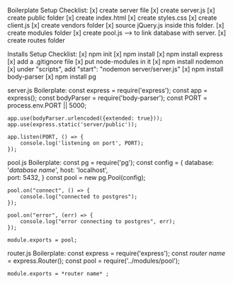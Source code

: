 Boilerplate Setup Checklist:
    [x] create server file
        [x] create server.js
        [x] create public folder
            [x] create index.html
            [x] create styles.css
            [x] create client.js
            [x] create vendors folder
                [x] source jQuery.js inside this folder.
        [x] create modules folder
            [x] create pool.js --> to link database with server.
        [x] create routes folder


Installs Setup Checklist:
    [x] npm init
    [x] npm install
    [x] npm install express
    [x] add a .gitignore file
        [x] put node-modules in it
    [x] npm install nodemon
        [x] under "scripts", add "start": "nodemon server/server.js"
    [x] npm install body-parser
    [x] npm install pg


server.js Boilerplate:
    const express = require('express');
    const app = express();
    const bodyParser = require('body-parser');
    const PORT = process.env.PORT || 5000;

    app.use(bodyParser.urlencoded({extended: true}));
    app.use(express.static('server/public'));

    app.listen(PORT, () => {
        console.log('listening on port', PORT);
    });


pool.js Boilerplate:
    const pg = require('pg');
    const config = {
        database: '*database name*',
        host: 'localhost',          
        port: 5432,
    }
    const pool = new pg.Pool(config);
    
    pool.on("connect", () => {
        console.log("connected to postgres");
    });
    
    pool.on("error", (err) => {
        console.log("error connecting to postgres", err);
    });
    
    module.exports = pool;


router.js Boilerplate:
    const express = require('express');
    const *router name* = express.Router();
    const pool = require('../modules/pool');

    module.exports = *router name* ;